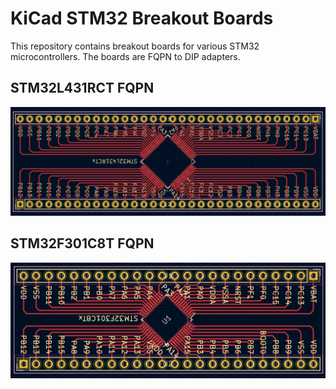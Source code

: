 # KiCad STM32 Breakout Boards

This repository contains breakout boards for various STM32 microcontrollers. The boards are FQPN to DIP adapters.

## STM32L431RCT FQPN

![stm32l431rct.png](stm32l431rct.png)

## STM32F301C8T FQPN

![stm32f301c8t.png](stm32f301c8t.png)
